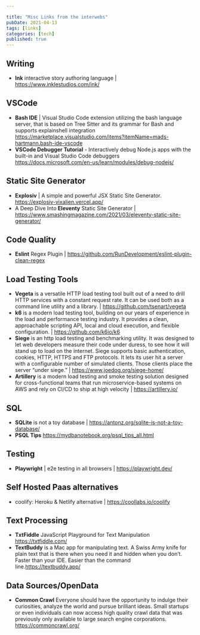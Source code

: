 ```yaml
---

title: "Misc Links from the interwebs"
pubDate: 2021-04-13
tags: [links]
categories: [tech]
published: true
---
```



## Writing

- **Ink** interactive story authoring language | https://www.inklestudios.com/ink/

## VSCode

- **Bash IDE** | Visual Studio Code extension utilizing the bash language server, that is based on Tree Sitter and its grammar for Bash and supports explainshell integration https://marketplace.visualstudio.com/items?itemName=mads-hartmann.bash-ide-vscode
- **VSCode Debugger Tutorial** - Interactively debug Node.js apps with the built-in and Visual Studio Code debuggers https://docs.microsoft.com/en-us/learn/modules/debug-nodejs/

## Static Site Generator

- **Explosiv** | A simple and powerful JSX Static Site Generator. https://explosiv-vixalien.vercel.app/
- A Deep Dive Into **Eleventy** Static Site Generator | https://www.smashingmagazine.com/2021/03/eleventy-static-site-generator/

## Code Quality

- **Eslint** Regex Plugin | https://github.com/RunDevelopment/eslint-plugin-clean-regex

## Load Testing Tools

- **Vegeta** is a versatile HTTP load testing tool built out of a need to drill HTTP services with a constant request rate. It can be used both as a command line utility and a library. | https://github.com/tsenart/vegeta
- **k6** is a modern load testing tool, building on our years of experience in the load and performance testing industry. It provides a clean, approachable scripting API, local and cloud execution, and flexible configuration. | https://github.com/k6io/k6
- **Siege** is an http load testing and benchmarking utility. It was designed to let web developers measure their code under duress, to see how it will stand up to load on the internet. Siege supports basic authentication, cookies, HTTP, HTTPS and FTP protocols. It lets its user hit a server with a configurable number of simulated clients. Those clients place the server “under siege.” | https://www.joedog.org/siege-home/
- **Artillery** is a modern load testing and smoke testing solution designed for cross-functional teams that run microservice-based systems on AWS and rely on CI/CD to ship at high velocity | https://artillery.io/

## SQL

- **SQLite** is not a toy database | https://antonz.org/sqlite-is-not-a-toy-database/
- **PSQL Tips** https://mydbanotebook.org/psql_tips_all.html

## Testing

- **Playwright** | e2e testing in all browsers | https://playwright.dev/

## Self Hosted Paas alternatives

- coolify: Heroku & Netlify alternative |
  https://coollabs.io/coolify

## Text Processing

- **TxtFiddle** JavaScript Playground for Text Manipulation https://txtfiddle.com/
- **TextBuddy** is a Mac app for manipulating text. A Swiss Army knife for plain text that is there when you need it and hidden when you don’t.
  Faster than your IDE. Easier than the command line.https://textbuddy.app/

## Data Sources/OpenData

- **Common Crawl** Everyone should have the opportunity to indulge their curiosities, analyze the world and pursue brilliant ideas. Small startups or even individuals can now access high quality crawl data that was previously only available to large search engine corporations. https://commoncrawl.org/

